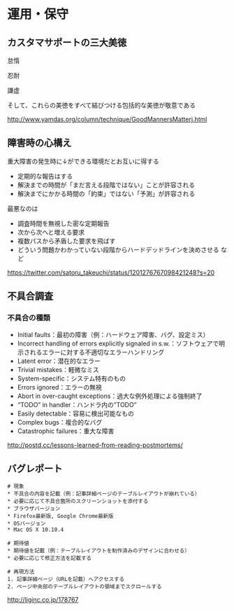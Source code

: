 # 運用・保守

## カスタマサポートの三大美徳

怠惰

忍耐

謙虚

そして、これらの美徳をすべて結びつける包括的な美徳が敬意である

http://www.yamdas.org/column/technique/GoodMannersMatterj.html


## 障害時の心構え

重大障害の発生時に↓ができる環境だとお互いに得する
- 定期的な報告はする
- 解決までの時間が「まだ言える段階ではない」ことが許容される
- 解決までにかかる時間の「約束」ではない「予測」が許容される

最悪なのは
- 調査時間を無視した密な定期報告
- 次から次へと増える要求
- 複数パスから矛盾した要求を飛ばす
- どういう問題かわかっていない段階からハードデッドラインを決めさせる
など

https://twitter.com/satoru_takeuchi/status/1201276767098421248?s=20


## 不具合調査


### 不具合の種類

* Initial faults：最初の障害（例：ハードウェア障害、バグ、設定ミス）
* Incorrect handling of errors explicitly signaled in s.w.：ソフトウェアで明示されるエラーに対する不適切なエラーハンドリング
* Latent error：潜在的なエラー
* Trivial mistakes：軽微なミス
* System-specific：システム特有のもの
* Errors ignored：エラーの無視
* Abort in over-caught exceptions：過大な例外処理による強制終了
* “TODO” in handler：ハンドラ内の”TODO”
* Easily detectable：容易に検出可能なもの
* Complex bugs：複合的なバグ
* Catastrophic failures：重大な障害

http://postd.cc/lessons-learned-from-reading-postmortems/


## バグレポート

~~~
# 現象
* 不具合の内容を記載（例：記事詳細ページのテーブルレイアウトが崩れている）
* 必要に応じて不具合箇所のスクリーンショットを添付する
* ブラウザバージョン
* Firefox最新版, Google Chrome最新版
* OSバージョン
* Mac OS X 10.10.4

# 期待値
* 期待値を記載（例：テーブルレイアウトを制作済みのデザインに合わせる）
* 必要に応じて修正方法を記載する

# 再現方法
1. 記事詳細ページ（URLを記載）へアクセスする
2. ページ中央部のテーブルレイアウトの領域までスクロールする
~~~

http://liginc.co.jp/178767

